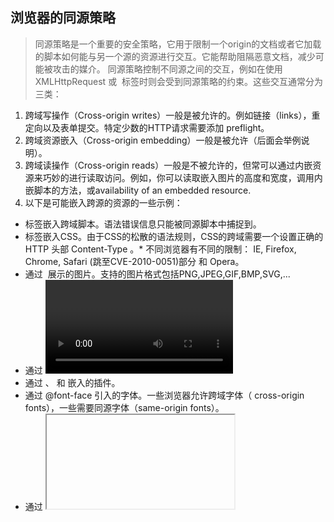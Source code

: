 ## 浏览器的同源策略
> 同源策略是一个重要的安全策略，它用于限制一个origin的文档或者它加载的脚本如何能与另一个源的资源进行交互。它能帮助阻隔恶意文档，减少可能被攻击的媒介。
同源策略控制不同源之间的交互，例如在使用XMLHttpRequest 或 <img> 标签时则会受到同源策略的约束。这些交互通常分为三类：
1. 跨域写操作（Cross-origin writes）一般是被允许的。例如链接（links），重定向以及表单提交。特定少数的HTTP请求需要添加 preflight。
2. 跨域资源嵌入（Cross-origin embedding）一般是被允许（后面会举例说明）。
3. 跨域读操作（Cross-origin reads）一般是不被允许的，但常可以通过内嵌资源来巧妙的进行读取访问。例如，你可以读取嵌入图片的高度和宽度，调用内嵌脚本的方法，或availability of an embedded resource.
4. 以下是可能嵌入跨源的资源的一些示例：
* <script src="..."></script> 标签嵌入跨域脚本。语法错误信息只能被同源脚本中捕捉到。
* <link rel="stylesheet" href="..."> 标签嵌入CSS。由于CSS的松散的语法规则，CSS的跨域需要一个设置正确的 HTTP 头部 Content-Type 。* 不同浏览器有不同的限制： IE, Firefox, Chrome, Safari (跳至CVE-2010-0051)部分 和 Opera。
* 通过 <img> 展示的图片。支持的图片格式包括PNG,JPEG,GIF,BMP,SVG,...
* 通过 <video> 和 <audio> 播放的多媒体资源。
* 通过 <object>、 <embed> 和 <applet> 嵌入的插件。
* 通过 @font-face 引入的字体。一些浏览器允许跨域字体（ cross-origin fonts），一些需要同源字体（same-origin fonts）。
* 通过 <iframe> 载入的任何资源。站点可以使用 X-Frame-Options 消息头来阻止这种形式的跨域交互。